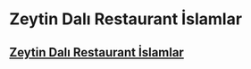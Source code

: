 ﻿# Zeytin Dalı Restaurant İslamlar
 
 ## [Zeytin Dalı Restaurant İslamlar](http://zeytindaliislamlar.com/ "Zeytin Dalı Restaurant İslamlar")  
